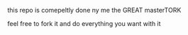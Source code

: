 this repo is comepeltly done ny me the GREAT masterTORK

feel free to fork it and do everything you want with it

